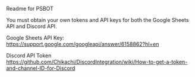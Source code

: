 Readme for PSBOT

You must obtain your own tokens and API keys for both the Google Sheets API and Discord API.

Google Sheets API Key:
https://support.google.com/googleapi/answer/6158862?hl=en

Discord API Token
https://github.com/Chikachi/DiscordIntegration/wiki/How-to-get-a-token-and-channel-ID-for-Discord
